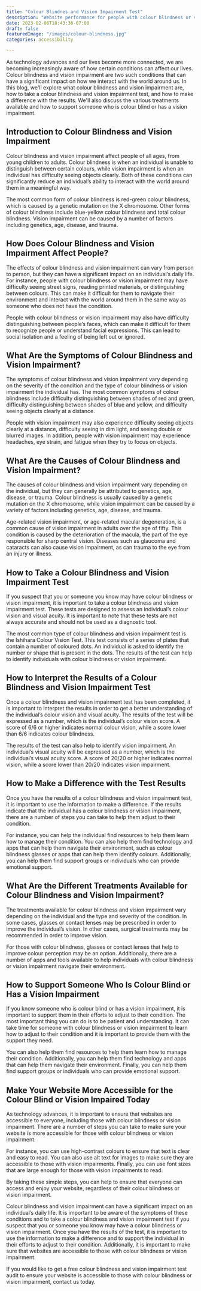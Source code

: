 ```yaml
---
title: "Colour Blindnes and Vision Impairment Test"
description: "Website performance for people with colour blindness or vision impairment. Build your site so everyone can see it."
date: 2023-02-06T18:43:36-07:00
draft: false
featuredImage: "/images/colour-blindness.jpg"
categories: accessibility

---
```


As technology advances and our lives become more connected, we are becoming increasingly aware of how certain conditions can affect our lives. Colour blindness and vision impairment are two such conditions that can have a significant impact on how we interact with the world around us. In this blog, we'll explore what colour blindness and vision impairment are, how to take a colour blindness and vision impairment test, and how to make a difference with the results. We'll also discuss the various treatments available and how to support someone who is colour blind or has a vision impairment.

## Introduction to Colour Blindness and Vision Impairment
Colour blindness and vision impairment affect people of all ages, from young children to adults. Colour blindness is when an individual is unable to distinguish between certain colours, while vision impairment is when an individual has difficulty seeing objects clearly. Both of these conditions can significantly reduce an individual’s ability to interact with the world around them in a meaningful way.

The most common form of colour blindness is red-green colour blindness, which is caused by a genetic mutation on the X chromosome. Other forms of colour blindness include blue-yellow colour blindness and total colour blindness. Vision impairment can be caused by a number of factors including genetics, age, disease, and trauma.

## How Does Colour Blindness and Vision Impairment Affect People?
The effects of colour blindness and vision impairment can vary from person to person, but they can have a significant impact on an individual’s daily life. For instance, people with colour blindness or vision impairment may have difficulty seeing street signs, reading printed materials, or distinguishing between colours. This can make it difficult for them to navigate their environment and interact with the world around them in the same way as someone who does not have the condition.


People with colour blindness or vision impairment may also have difficulty distinguishing between people’s faces, which can make it difficult for them to recognize people or understand facial expressions. This can lead to social isolation and a feeling of being left out or ignored.

## What Are the Symptoms of Colour Blindness and Vision Impairment?
The symptoms of colour blindness and vision impairment vary depending on the severity of the condition and the type of colour blindness or vision impairment the individual has. The most common symptoms of colour blindness include difficulty distinguishing between shades of red and green, difficulty distinguishing between shades of blue and yellow, and difficulty seeing objects clearly at a distance.

People with vision impairment may also experience difficulty seeing objects clearly at a distance, difficulty seeing in dim light, and seeing double or blurred images. In addition, people with vision impairment may experience headaches, eye strain, and fatigue when they try to focus on objects.

## What Are the Causes of Colour Blindness and Vision Impairment?
The causes of colour blindness and vision impairment vary depending on the individual, but they can generally be attributed to genetics, age, disease, or trauma. Colour blindness is usually caused by a genetic mutation on the X chromosome, while vision impairment can be caused by a variety of factors including genetics, age, disease, and trauma.

Age-related vision impairment, or age-related macular degeneration, is a common cause of vision impairment in adults over the age of fifty. This condition is caused by the deterioration of the macula, the part of the eye responsible for sharp central vision. Diseases such as glaucoma and cataracts can also cause vision impairment, as can trauma to the eye from an injury or illness.

## How to Take a Colour Blindness and Vision Impairment Test
If you suspect that you or someone you know may have colour blindness or vision impairment, it is important to take a colour blindness and vision impairment test. These tests are designed to assess an individual’s colour vision and visual acuity. It is important to note that these tests are not always accurate and should not be used as a diagnostic tool.

The most common type of colour blindness and vision impairment test is the Ishihara Colour Vision Test. This test consists of a series of plates that contain a number of coloured dots. An individual is asked to identify the number or shape that is present in the dots. The results of the test can help to identify individuals with colour blindness or vision impairment.

## How to Interpret the Results of a Colour Blindness and Vision Impairment Test
Once a colour blindness and vision impairment test has been completed, it is important to interpret the results in order to get a better understanding of the individual’s colour vision and visual acuity. The results of the test will be expressed as a number, which is the individual’s colour vision score. A score of 6/6 or higher indicates normal colour vision, while a score lower than 6/6 indicates colour blindness.

The results of the test can also help to identify vision impairment. An individual’s visual acuity will be expressed as a number, which is the individual’s visual acuity score. A score of 20/20 or higher indicates normal vision, while a score lower than 20/20 indicates vision impairment.

## How to Make a Difference with the Test Results
Once you have the results of a colour blindness and vision impairment test, it is important to use the information to make a difference. If the results indicate that the individual has a colour blindness or vision impairment, there are a number of steps you can take to help them adjust to their condition.

For instance, you can help the individual find resources to help them learn how to manage their condition. You can also help them find technology and apps that can help them navigate their environment, such as colour blindness glasses or apps that can help them identify colours. Additionally, you can help them find support groups or individuals who can provide emotional support.

## What Are the Different Treatments Available for Colour Blindness and Vision Impairment?
The treatments available for colour blindness and vision impairment vary depending on the individual and the type and severity of the condition. In some cases, glasses or contact lenses may be prescribed in order to improve the individual’s vision. In other cases, surgical treatments may be recommended in order to improve vision.

For those with colour blindness, glasses or contact lenses that help to improve colour perception may be an option. Additionally, there are a number of apps and tools available to help individuals with colour blindness or vision impairment navigate their environment.

## How to Support Someone Who Is Colour Blind or Has a Vision Impairment
If you know someone who is colour blind or has a vision impairment, it is important to support them in their efforts to adjust to their condition. The most important thing you can do is to be patient and understanding. It can take time for someone with colour blindness or vision impairment to learn how to adjust to their condition and it is important to provide them with the support they need.

You can also help them find resources to help them learn how to manage their condition. Additionally, you can help them find technology and apps that can help them navigate their environment. Finally, you can help them find support groups or individuals who can provide emotional support.

## Make Your Website More Accessible for the Colour Blind or Vision Impaired Today
As technology advances, it is important to ensure that websites are accessible to everyone, including those with colour blindness or vision impairment. There are a number of steps you can take to make sure your website is more accessible for those with colour blindness or vision impairment.

For instance, you can use high-contrast colours to ensure that text is clear and easy to read. You can also use alt text for images to make sure they are accessible to those with vision impairments. Finally, you can use font sizes that are large enough for those with vision impairments to read.

By taking these simple steps, you can help to ensure that everyone can access and enjoy your website, regardless of their colour blindness or vision impairment.

Colour blindness and vision impairment can have a significant impact on an individual’s daily life. It is important to be aware of the symptoms of these conditions and to take a colour blindness and vision impairment test if you suspect that you or someone you know may have a colour blindness or vision impairment. Once you have the results of the test, it is important to use the information to make a difference and to support the individual in their efforts to adjust to their condition. Additionally, it is important to make sure that websites are accessible to those with colour blindness or vision impairment.

If you would like to get a free colour blindness and vision impairment test audit to ensure your website is accessible to those with colour blindness or vision impairment, contact us today.
